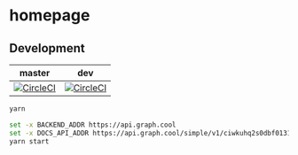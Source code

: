 # homepage

## Development

master | dev
--- | ---
[![CircleCI](https://circleci.com/gh/graphcool/homepage/tree/master.svg?style=svg)](https://circleci.com/gh/graphcool/homepage/tree/master) | [![CircleCI](https://circleci.com/gh/graphcool/homepage/tree/dev.svg?style=svg)](https://circleci.com/gh/graphcool/homepage/tree/dev)


```sh
yarn

set -x BACKEND_ADDR https://api.graph.cool
set -x DOCS_API_ADDR https://api.graph.cool/simple/v1/ciwkuhq2s0dbf0131rcb3isiq
yarn start
```

